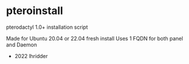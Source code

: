# pteroinstall
pterodactyl 1.0+ installation script

Made for Ubuntu 20.04 or 22.04 fresh install
Uses 1 FQDN for both panel and Daemon

- 2022 lhridder
